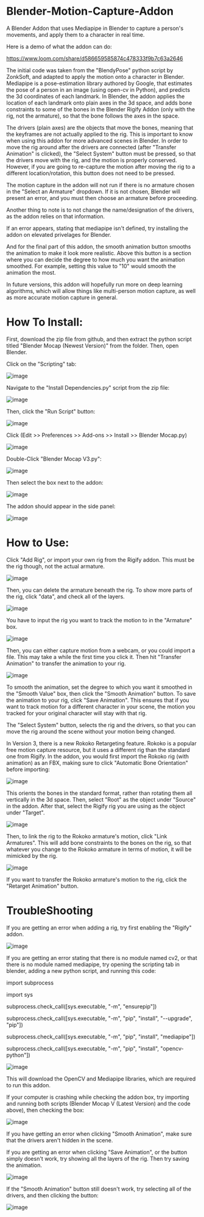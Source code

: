 # Blender-Motion-Capture-Addon
A Blender Addon that uses Mediapipe in Blender to capture a person's movements, and apply them to a character in real time.

Here is a demo of what the addon can do:

https://www.loom.com/share/d586659585874c478333f9b7c63a2646

The initial code was taken from the "BlendyPose" python script by ZonkSoft, and adapted to apply the motion onto a character in Blender. Mediapipe is a pose-estimation library authored by Google, that estimates the pose of a person in an image (using open-cv in Python), and predicts the 3d coordinates of each landmark. In Blender, the addon applies the location of each landmark onto plain axes in the 3d space, and adds bone constraints to some of the bones in the Blender Rigify Addon (only with the rig, not the armature), so that the bone follows the axes in the space.

The drivers (plain axes) are the objects that move the bones, meaning that the keyframes are not actually applied to the rig. This is important to know when using this addon for more advanced scenes in Blender. In order to move the rig around after the drivers are connected (after "Transfer Animation" is clicked), the "Select System" button must be pressed, so that the drivers move with the rig, and the motion is properly conserved. However, if you are going to re-capture the motion after moving the rig to a different location/rotation, this button does not need to be pressed.

The motion capture in the addon will not run if there is no armature chosen in the "Select an Armature" dropdown. If it is not chosen, Blender will present an error, and you must then choose an armature before proceeding.

Another thing to note is to not change the name/designation of the drivers, as the addon relies on that information.

If an error appears, stating that mediapipe isn't defined, try installing the addon on elevated privelages for Blender.

And for the final part of this addon, the smooth animation button smooths the animation to make it look more realistic. Above this button is a section where you can decide the degree to how much you want the animation smoothed. For example, setting this value to "10" would smooth the animation the most.

In future versions, this addon will hopefully run more on deep learning algorithms, which will allow things like multi-person motion capture, as well as more accurate motion capture in general.



# How To Install:

First, download the zip file from github, and then extract the python script titled "Blender Mocap (Newest Version)" from the folder. Then, open Blender.

Click on the "Scripting" tab:

![image](https://github.com/Daniel-W-Blender-Python/Blender-Motion-Capture-Addon/assets/142774885/ee35af04-7e91-44cd-9b60-7e21831b6e30)

Navigate to the "Install Dependencies.py" script from the zip file:

![image](https://github.com/Daniel-W-Blender-Python/Blender-Motion-Capture-Addon/assets/142774885/7356a715-0330-4853-9d1d-e65142ae7566)

Then, click the "Run Script" button:

![image](https://github.com/Daniel-W-Blender-Python/Blender-Motion-Capture-Addon/assets/142774885/2fbd2085-5228-4b7f-824b-3b57346ffeb4)

Click (Edit >> Preferences >> Add-ons >> Install >> Blender Mocap.py)

![image](https://github.com/Daniel-W-Blender-Python/Blender-Motion-Capture-Addon/assets/142774885/402f7c6c-0338-415b-ad79-09208cda66fa)

Double-Click "Blender Mocap V3.py":

![image](https://github.com/Daniel-W-Blender-Python/Blender-Motion-Capture-Addon/assets/142774885/d5083034-4d73-4c1c-9379-0bc2798ca9db)

Then select the box next to the addon:

![image](https://github.com/Daniel-W-Blender-Python/Blender-Motion-Capture-Addon/assets/142774885/2b85fb17-ac42-451c-b1b1-9f63dc69654f)

The addon should appear in the side panel:

![image](https://github.com/Daniel-W-Blender-Python/Blender-Motion-Capture-Addon/assets/142774885/4478da2b-c628-4a32-a143-e2bb99dae697)



# How to Use:

Click "Add Rig", or import your own rig from the Rigify addon. This must be the rig though, not the actual armature.

![image](https://github.com/Daniel-W-Blender-Python/Blender-Motion-Capture-Addon/assets/142774885/5272a9e2-7486-44bf-bc85-1a613c4f6a13)

Then, you can delete the armature beneath the rig. To show more parts of the rig, click "data", and check all of the layers.

![image](https://github.com/Daniel-W-Blender-Python/Blender-Motion-Capture-Addon/assets/142774885/176ac437-ea9d-45bd-83d1-43d29944b649)

You have to input the rig you want to track the motion to in the "Armature" box.

![image](https://github.com/Daniel-W-Blender-Python/Blender-Motion-Capture-Addon/assets/142774885/2e4ca3ba-2b93-4a6a-9b56-4680209b3643)

Then, you can either capture motion from a webcam, or you could import a file. This may take a while the first time you click it. Then hit "Transfer Animation" to transfer the animation to your rig.

![image](https://github.com/Daniel-W-Blender-Python/Blender-Motion-Capture-Addon/assets/142774885/060a6084-ab0f-4b1b-9baf-acdf279f3516)

To smooth the animation, set the degree to which you want it smoothed in the "Smooth Value" box, then click the "Smooth Animation" button. To save the animation to your rig, click "Save Animation". This ensures that if you want to track motion for a different character in your scene, the motion you tracked for your original character will stay with that rig.

The "Select System" button, selects the rig and the drivers, so that you can move the rig around the scene without your motion being changed.

In Version 3, there is a new Rokoko Retargeting feature. Rokoko is a popular free motion capture resource, but it uses a different rig than the standard one from Rigify. In the addon, you would first import the Rokoko rig (with animation) as an FBX, making sure to click "Automatic Bone Orientation" before importing:

![image](https://github.com/Daniel-W-Blender-Python/Blender-Motion-Capture-Addon/assets/142774885/2e576c2b-e1bf-4bd5-a919-637ba0cbbc0f)

This orients the bones in the standard format, rather than rotating them all vertically in the 3d space. Then, select "Root" as the object under "Source" in the addon. After that, select the Rigify rig you are using as the object under "Target".

![image](https://github.com/Daniel-W-Blender-Python/Blender-Motion-Capture-Addon/assets/142774885/5c8463e5-6b90-4d07-bbc0-8e0d4a338234)

Then, to link the rig to the Rokoko armature's motion, click "Link Armatures". This will add bone constraints to the bones on the rig, so that whatever you change to the Rokoko armature in terms of motion, it will be mimicked by the rig.

![image](https://github.com/Daniel-W-Blender-Python/Blender-Motion-Capture-Addon/assets/142774885/4cbeb298-193e-4599-a666-65aafa7fea1c)

If you want to transfer the Rokoko armature's motion to the rig, click the "Retarget Animation" button.



# TroubleShooting

If you are getting an error when adding a rig, try first enabling the "Rigify" addon.

![image](https://github.com/Daniel-W-Blender-Python/Blender-Motion-Capture-Addon/assets/142774885/749dbf6a-9db2-44e8-8503-23d18329d34a)

If you are getting an error stating that there is no module named cv2, or that there is no module named mediapipe, try opening the scripting tab in blender, adding a new python script, and running this code:

import subprocess

import sys

subprocess.check_call([sys.executable, "-m", "ensurepip"])

subprocess.check_call([sys.executable, "-m", "pip", "install", "--upgrade", "pip"])

subprocess.check_call([sys.executable, "-m", "pip", "install", "mediapipe"])

subprocess.check_call([sys.executable, "-m", "pip", "install", "opencv-python"])

![image](https://github.com/Daniel-W-Blender-Python/Blender-Motion-Capture-Addon/assets/142774885/2fbd2085-5228-4b7f-824b-3b57346ffeb4)

This will download the OpenCV and Mediapipe libraries, which are required to run this addon.

If your computer is crashing while checking the addon box, try importing and running both scripts (Blender Mocap V (Latest Version) and the code above), then checking the box:

![image](https://github.com/Daniel-W-Blender-Python/Blender-Motion-Capture-Addon/assets/142774885/664018bc-86be-46b1-9c04-b13cece1b2df)

If you have getting an error when clicking "Smooth Animation", make sure that the drivers aren't hidden in the scene.

If you are getting an error when clicking "Save Animation", or the button simply doesn't work, try showing all the layers of the rig. Then try saving the animation.

![image](https://github.com/Daniel-W-Blender-Python/Blender-Motion-Capture-Addon/assets/142774885/641b108a-2a4e-46a5-b95c-22ee053fee17)

If the "Smooth Animation" button still doesn't work, try selecting all of the drivers, and then clicking the button:

![image](https://github.com/Daniel-W-Blender-Python/Blender-Motion-Capture-Addon/assets/142774885/9774681f-dcc7-41b3-b4a1-7871e22a93f6)











